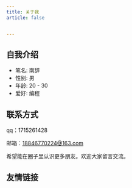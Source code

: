 ```yaml
---
title: 关于我
article: false


---
```

## 自我介绍
- 笔名: 南辞
- 性别: 男
- 年龄: 20 - 30
- 爱好: 编程

## 联系方式

qq：1715261428

邮箱：18846770224@163.com

希望能在圈子里认识更多朋友。欢迎大家留言交流。

## 友情链接
